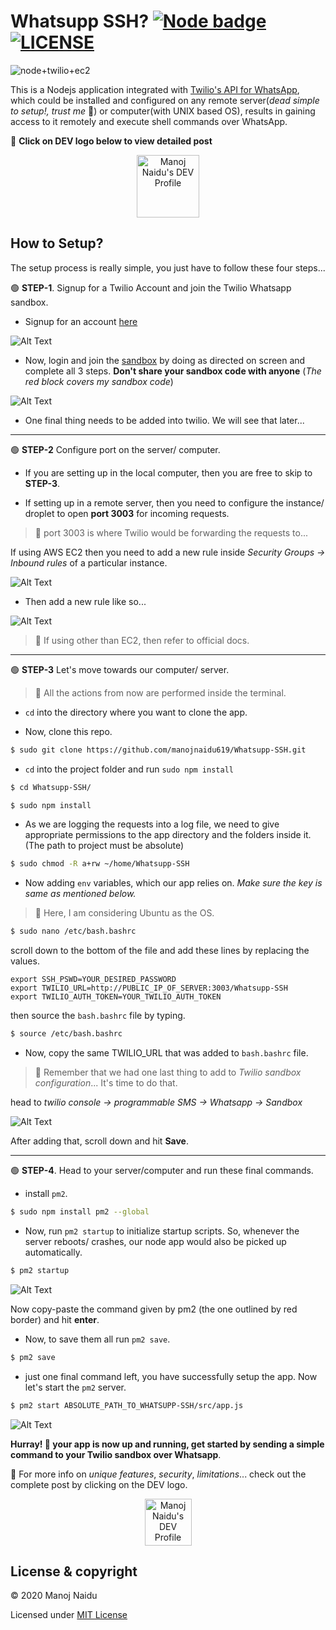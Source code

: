 # Whatsupp SSH? [![Node badge](https://img.shields.io/badge/MADE%20WITH-NODE-brightgreen.svg?style=for-the-badge)](https://nodejs.org/en/) [![LICENSE](https://img.shields.io/badge/LICENSE-MIT-green.svg?style=for-the-badge)](https://github.com/manojnaidu619/Whatsupp-SSH/blob/master/LICENSE)

![node+twilio+ec2](https://dev-to-uploads.s3.amazonaws.com/i/rbppg2w0jekr768e6wsn.jpg)

 This is a Nodejs application integrated with [Twilio's API for WhatsApp](https://www.twilio.com/whatsapp), which could be installed and configured on any remote server(*dead simple to setup!, trust me* 🙌) or computer(with UNIX based OS), results in gaining access to it remotely and execute shell commands over WhatsApp.

📌 **Click on DEV logo below to view detailed post**

<center><a href="https://dev.to/manojnaidu619/whatsupp-ssh-accessing-ssh-over-whatsapp-2g3g">
  <img src="https://d2fltix0v2e0sb.cloudfront.net/dev-badge.svg" alt="Manoj Naidu's DEV Profile" height="100" width="100">
</a></center>
 
## How to Setup?

The setup process is really simple, you just have to follow these four steps...

🟢  **STEP-1**. Signup for a Twilio Account and join the Twilio Whatsapp sandbox.

* Signup for an account [here](https://www.twilio.com/try-twilio)

![Alt Text](https://dev-to-uploads.s3.amazonaws.com/i/wu4euy6unpglv7d7ugli.png)

* Now, login and join the [sandbox](https://www.twilio.com/console/sms/whatsapp/learn) by doing as directed on screen and complete all 3 steps. **Don't share your sandbox code with anyone** (*The red block covers my sandbox code*)

![Alt Text](https://dev-to-uploads.s3.amazonaws.com/i/2318vtr78kp5ivvkonaw.png)

* One final thing needs to be added into twilio. We will see that later...

----

🟢  **STEP-2** Configure port on the server/ computer.

* If you are setting up in the local computer, then you are free to skip to **STEP-3**.

* If setting up in a remote server, then you need to configure the instance/ droplet to open **port 3003** for incoming requests. 

> 📌 port 3003 is where Twilio would be forwarding the requests to...

If using AWS EC2 then you need to add a new rule inside *Security Groups -> Inbound rules* of a particular instance.

![Alt Text](https://dev-to-uploads.s3.amazonaws.com/i/rfcm89isdqibzqoa9mmw.png)

* Then add a new rule like so...

![Alt Text](https://dev-to-uploads.s3.amazonaws.com/i/1veh11y5k98i3iv673ah.png)

> 📌 If using other than EC2, then refer to official docs.

----

🟢  **STEP-3** Let's move towards our computer/ server.

> 📌 All the actions from now are performed inside the terminal.

* `cd` into the directory where you want to clone the app.

* Now, clone this repo.

```bash
$ sudo git clone https://github.com/manojnaidu619/Whatsupp-SSH.git
```
* `cd` into the project folder and run `sudo npm install`

```bash
$ cd Whatsupp-SSH/ 

$ sudo npm install
```
* As we are logging the requests into a log file, we need to give appropriate permissions to the app directory and the folders inside it.
(The path to project must be absolute)

```bash
$ sudo chmod -R a+rw ~/home/Whatsupp-SSH
```
* Now adding `env` variables, which our app relies on. *Make sure the key is same as mentioned below.*

> 📌 Here, I am considering Ubuntu as the OS.

```bash
$ sudo nano /etc/bash.bashrc
```
scroll down to the bottom of the file and add these lines by replacing the values.

```
export SSH_PSWD=YOUR_DESIRED_PASSWORD
export TWILIO_URL=http://PUBLIC_IP_OF_SERVER:3003/Whatsupp-SSH
export TWILIO_AUTH_TOKEN=YOUR_TWILIO_AUTH_TOKEN
```
then source the `bash.bashrc` file by typing.

```bash
$ source /etc/bash.bashrc
```
* Now, copy the same TWILIO_URL that was added to `bash.bashrc` file. 

> 📌 Remember that we had one last thing to add to *Twilio sandbox configuration*... It's time to do that.

head to *twilio console -> programmable SMS -> Whatsapp -> Sandbox* 

![Alt Text](https://dev-to-uploads.s3.amazonaws.com/i/b82ff33ai80yn0kuh4hl.png)

After adding that, scroll down and hit **Save**.

----

🟢  **STEP-4**. Head to your server/computer and run these final commands.

* install `pm2`.

```bash
$ sudo npm install pm2 --global
```

* Now, run `pm2 startup` to initialize startup scripts. So, whenever the server reboots/ crashes, our node app would also be picked up automatically.

```bash
$ pm2 startup
```

![Alt Text](https://dev-to-uploads.s3.amazonaws.com/i/yqguqyxoumm6ypjl9hrw.png)

Now copy-paste the command given by pm2 (the one outlined by red border) and hit **enter**.

* Now, to save them all run `pm2 save`.

```bash
$ pm2 save
```
* just one final command left, you have successfully setup the app. Now let's start the `pm2` server.

```bash
$ pm2 start ABSOLUTE_PATH_TO_WHATSUPP-SSH/src/app.js
```

![Alt Text](https://dev-to-uploads.s3.amazonaws.com/i/dqh1tjmg392dde1czsqu.png)

**Hurray! 🙌 your app is now up and running, get started by sending a simple command to your Twilio sandbox over Whatsapp**.

📌 For more info on *unique features*, *security*, *limitations*... check out the complete post by clicking on the DEV logo.

<center><a href="https://dev.to/manojnaidu619/whatsupp-ssh-accessing-ssh-over-whatsapp-2g3g">
  <img src="https://d2fltix0v2e0sb.cloudfront.net/dev-badge.svg" alt="Manoj Naidu's DEV Profile" height="75" width="75">
</a></center>

## License & copyright

© 2020 Manoj Naidu

Licensed under [MIT License](LICENSE)
